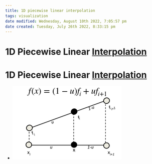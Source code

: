 ```yaml
---
title: 1D piecewise linear interpolation
tags: visualization
date modified: Wednesday, August 10th 2022, 7:05:57 pm
date created: Tuesday, July 26th 2022, 8:33:15 pm
---
```


# 1D Piecewise Linear [Interpolation](Interpolation.md)

# 1D Piecewise Linear [Interpolation](Interpolation.md)
- ![im](assets/Pasted%20image%2020220411124653.png)

